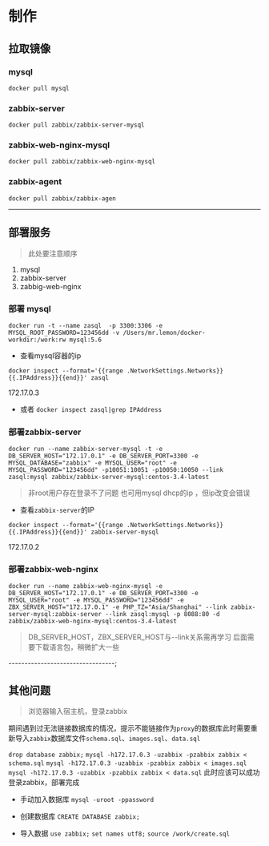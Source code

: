 # 制作

## 拉取镜像

### mysql

`docker pull mysql`

### zabbix-server

`docker pull zabbix/zabbix-server-mysql`

### zabbix-web-nginx-mysql

`docker pull zabbix/zabbix-web-nginx-mysql`

### zabbix-agent

`docker pull zabbix/zabbix-agen`

----------------------------

## 部署服务

> 此处要注意顺序

1. mysql
2. zabbix-server
3. zabbig-web-nginx

### 部署 mysql

`docker run -t --name zasql  -p 3300:3306 -e MYSQL_ROOT_PASSWORD=123456dd -v /Users/mr.lemon/docker-workdir:/work:rw mysql:5.6`

+ 查看mysql容器的ip

`docker inspect --format='{{range .NetworkSettings.Networks}}{{.IPAddress}}{{end}}' zasql`

172.17.0.3

+ 或者
`docker inspect zasql|grep IPAddress`

### 部署zabbix-server

`docker run --name zabbix-server-mysql -t -e DB_SERVER_HOST="172.17.0.1" -e DB_SERVER_PORT=3300 -e MYSQL_DATABASE="zabbix" -e MYSQL_USER="root" -e MYSQL_PASSWORD="123456dd" -p10051:10051 -p10050:10050 --link zasql:mysql zabbix/zabbix-server-mysql:centos-3.4-latest`

> 非root用户存在登录不了问题
> 也可用mysql dhcp的ip ，但ip改变会错误

+ 查看`zabbix-server`的IP

`docker inspect --format='{{range .NetworkSettings.Networks}}{{.IPAddress}}{{end}}' zabbix-server-mysql`

172.17.0.2

### 部署zabbix-web-nginx

`docker run --name zabbix-web-nginx-mysql -e DB_SERVER_HOST="172.17.0.1" -e DB_SERVER_PORT=3300 -e MYSQL_USER="root" -e MYSQL_PASSWORD="123456dd" -e ZBX_SERVER_HOST="172.17.0.1" -e PHP_TZ="Asia/Shanghai" --link zabbix-server-mysql:zabbix-server --link zasql:mysql -p 8088:80 -d zabbix/zabbix-web-nginx-mysql:centos-3.4-latest`

> DB_SERVER_HOST，ZBX_SERVER_HOST与--link关系需再学习
> 后面需要下载语言包，稍微扩大一些

---------------------------------;

## 其他问题

> 浏览器输入宿主机，登录zabbix

期间遇到过无法链接数据库的情况，提示不能链接作为`proxy`的数据库此时需要重新导入`zabbix`数据库文件`schema.sql`、`images.sql`、`data.sql`

`drop database zabbix;`
`mysql -h172.17.0.3 -uzabbix -pzabbix zabbix < schema.sql`
`mysql -h172.17.0.3 -uzabbix -pzabbix zabbix < images.sql`
`mysql -h172.17.0.3 -uzabbix -pzabbix zabbix < data.sql`
此时应该可以成功登录zabbix，部署完成

+ 手动加入数据库
`mysql -uroot -ppassword`

+ 创建数据库
`CREATE DATABASE zabbix;`

+ 导入数据
`use zabbix;`
`set names utf8;`
`source /work/create.sql`
